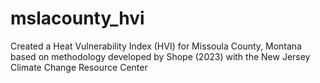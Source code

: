 # mslacounty_hvi
Created a Heat Vulnerability Index (HVI) for Missoula County, Montana based on methodology developed by Shope (2023) with the New Jersey Climate Change Resource Center
